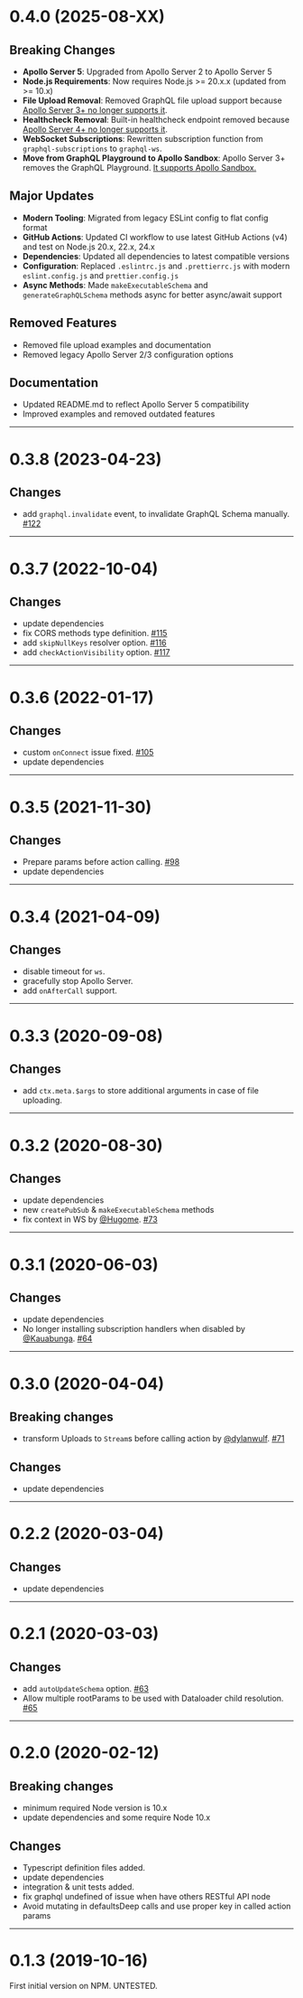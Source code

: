 <a name="0.4.0"></a>
# 0.4.0 (2025-08-XX)

## Breaking Changes
- **Apollo Server 5**: Upgraded from Apollo Server 2 to Apollo Server 5
- **Node.js Requirements**: Now requires Node.js >= 20.x.x (updated from >= 10.x)
- **File Upload Removal**: Removed GraphQL file upload support because [Apollo Server 3+ no longer supports it](https://www.apollographql.com/docs/apollo-server/v3/migration#file-uploads).
- **Healthcheck Removal**: Built-in healthcheck endpoint removed because [Apollo Server 4+ no longer supports it](https://www.apollographql.com/docs/apollo-server/migration-from-v3#health-checks).
- **WebSocket Subscriptions**: Rewritten subscription function from `graphql-subscriptions` to `graphql-ws`.
- **Move from GraphQL Playground to Apollo Sandbox**: Apollo Server 3+ removes the GraphQL Playground. [It supports Apollo Sandbox.](https://www.apollographql.com/docs/apollo-server/v3/migration#graphql-playground)

## Major Updates
- **Modern Tooling**: Migrated from legacy ESLint config to flat config format
- **GitHub Actions**: Updated CI workflow to use latest GitHub Actions (v4) and test on Node.js 20.x, 22.x, 24.x
- **Dependencies**: Updated all dependencies to latest compatible versions
- **Configuration**: Replaced `.eslintrc.js` and `.prettierrc.js` with modern `eslint.config.js` and `prettier.config.js`
- **Async Methods**: Made `makeExecutableSchema` and `generateGraphQLSchema` methods async for better async/await support

## Removed Features
- Removed file upload examples and documentation
- Removed legacy Apollo Server 2/3 configuration options

## Documentation
- Updated README.md to reflect Apollo Server 5 compatibility
- Improved examples and removed outdated features

--------------------------------------------------
<a name="0.3.8"></a>
# 0.3.8 (2023-04-23)

## Changes
- add `graphql.invalidate` event, to invalidate GraphQL Schema manually. [#122](https://github.com/moleculerjs/moleculer-apollo-server/pull/122)

--------------------------------------------------
<a name="0.3.7"></a>
# 0.3.7 (2022-10-04)

## Changes
- update dependencies
- fix CORS methods type definition. [#115](https://github.com/moleculerjs/moleculer-apollo-server/pull/115)
- add `skipNullKeys` resolver option. [#116](https://github.com/moleculerjs/moleculer-apollo-server/pull/116)
- add `checkActionVisibility` option. [#117](https://github.com/moleculerjs/moleculer-apollo-server/pull/117)

--------------------------------------------------
<a name="0.3.6"></a>
# 0.3.6 (2022-01-17)

## Changes
- custom `onConnect` issue fixed. [#105](https://github.com/moleculerjs/moleculer-apollo-server/pull/105)
- update dependencies

--------------------------------------------------
<a name="0.3.5"></a>
# 0.3.5 (2021-11-30)

## Changes
- Prepare params before action calling. [#98](https://github.com/moleculerjs/moleculer-apollo-server/pull/98)
- update dependencies

--------------------------------------------------
<a name="0.3.4"></a>
# 0.3.4 (2021-04-09)

## Changes
- disable timeout for `ws`.
- gracefully stop Apollo Server.
- add `onAfterCall` support.

--------------------------------------------------
<a name="0.3.3"></a>
# 0.3.3 (2020-09-08)

## Changes
- add `ctx.meta.$args` to store additional arguments in case of file uploading.

--------------------------------------------------
<a name="0.3.2"></a>
# 0.3.2 (2020-08-30)

## Changes
- update dependencies
- new `createPubSub` & `makeExecutableSchema` methods
- fix context in WS by [@Hugome](https://github.com/Hugome). [#73](https://github.com/moleculerjs/moleculer-apollo-server/pull/73)

--------------------------------------------------
<a name="0.3.1"></a>
# 0.3.1 (2020-06-03)

## Changes
- update dependencies
- No longer installing subscription handlers when disabled by [@Kauabunga](https://github.com/Kauabunga). [#64](https://github.com/moleculerjs/moleculer-apollo-server/pull/64)

--------------------------------------------------
<a name="0.3.0"></a>
# 0.3.0 (2020-04-04)

## Breaking changes
- transform Uploads to `Stream`s before calling action by [@dylanwulf](https://github.com/dylanwulf). [#71](https://github.com/moleculerjs/moleculer-apollo-server/pull/71)
 
## Changes
- update dependencies

--------------------------------------------------
<a name="0.2.2"></a>
# 0.2.2 (2020-03-04)

## Changes
- update dependencies

--------------------------------------------------
<a name="0.2.1"></a>
# 0.2.1 (2020-03-03)

## Changes
- add `autoUpdateSchema` option. [#63](https://github.com/moleculerjs/moleculer-apollo-server/pull/63)
- Allow multiple rootParams to be used with Dataloader child resolution. [#65](https://github.com/moleculerjs/moleculer-apollo-server/pull/65)

--------------------------------------------------
<a name="0.2.0"></a>
# 0.2.0 (2020-02-12)

## Breaking changes
- minimum required Node version is 10.x
- update dependencies and some require Node 10.x

## Changes
- Typescript definition files added.
- update dependencies
- integration & unit tests added.
- fix graphql undefined of issue when have others RESTful API node
- Avoid mutating in defaultsDeep calls and use proper key in called action params

--------------------------------------------------
<a name="0.1.3"></a>
# 0.1.3 (2019-10-16)

First initial version on NPM. UNTESTED.
